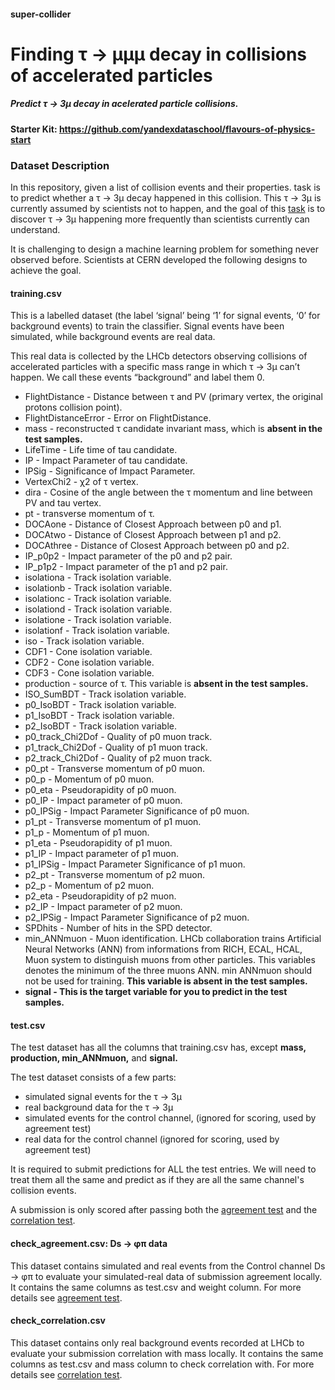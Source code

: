 #### **super-collider**

# **Finding τ → μμμ decay in collisions of accelerated particles**

##### Predict τ → 3μ decay in acelerated particle collisions.

#### **Starter Kit**: https://github.com/yandexdataschool/flavours-of-physics-start

### **Dataset Description**

In this repository, given a list of collision events and their properties. task is to predict whether a τ → 3μ decay happened in this collision. This τ → 3μ is currently assumed by scientists not to happen, and the goal of this [task](https://www.kaggle.com/competitions/flavours-of-physics-kernels-only/overview) is to discover τ → 3μ happening more frequently than scientists currently can understand.

It is challenging to design a machine learning problem for something never observed before. Scientists at CERN developed the following designs to achieve the goal.

#### **training.csv**

This is a labelled dataset (the label ‘signal’ being ‘1’ for signal events, ‘0’ for background events) to train the classifier. Signal events have been simulated, while background events are real data.

This real data is collected by the LHCb detectors observing collisions of accelerated particles with a specific mass range in which τ → 3μ can’t happen. We call these events “background” and label them 0.
- FlightDistance - Distance between τ and PV (primary vertex, the original protons collision point).
- FlightDistanceError - Error on FlightDistance.
- mass - reconstructed τ candidate invariant mass, which is **absent in the test samples.**
- LifeTime - Life time of tau candidate.
- IP - Impact Parameter of tau candidate.
- IPSig - Significance of Impact Parameter.
- VertexChi2 - χ2 of τ vertex.
- dira - Cosine of the angle between the τ momentum and line between PV and tau vertex. 
- pt - transverse momentum of τ.
- DOCAone - Distance of Closest Approach between p0 and p1.
- DOCAtwo - Distance of Closest Approach between p1 and p2.
- DOCAthree - Distance of Closest Approach between p0 and p2.
- IP_p0p2 - Impact parameter of the p0 and p2 pair.
- IP_p1p2 - Impact parameter of the p1 and p2 pair.
- isolationa - Track isolation variable.
- isolationb - Track isolation variable.
- isolationc - Track isolation variable.
- isolationd - Track isolation variable.
- isolatione - Track isolation variable.
- isolationf - Track isolation variable.
- iso - Track isolation variable.
- CDF1 - Cone isolation variable.
- CDF2 - Cone isolation variable.
- CDF3 - Cone isolation variable.
- production - source of τ. This variable is **absent in the test samples.**
- ISO_SumBDT - Track isolation variable.
- p0_IsoBDT - Track isolation variable.
- p1_IsoBDT - Track isolation variable.
- p2_IsoBDT - Track isolation variable.
- p0_track_Chi2Dof - Quality of p0 muon track.
- p1_track_Chi2Dof - Quality of p1 muon track.
- p2_track_Chi2Dof - Quality of p2 muon track.
- p0_pt - Transverse momentum of p0 muon.
- p0_p - Momentum of p0 muon.
- p0_eta - Pseudorapidity of p0 muon.
- p0_IP - Impact parameter of p0 muon.
- p0_IPSig - Impact Parameter Significance of p0 muon.
- p1_pt - Transverse momentum of p1 muon.
- p1_p - Momentum of p1 muon.
- p1_eta - Pseudorapidity of p1 muon.
- p1_IP - Impact parameter of p1 muon.
- p1_IPSig - Impact Parameter Significance of p1 muon.
- p2_pt - Transverse momentum of p2 muon.
- p2_p - Momentum of p2 muon.
- p2_eta - Pseudorapidity of p2 muon.
- p2_IP - Impact parameter of p2 muon.
- p2_IPSig - Impact Parameter Significance of p2 muon.
- SPDhits - Number of hits in the SPD detector.
- min_ANNmuon - Muon identification. LHCb collaboration trains Artificial Neural Networks (ANN) from informations from RICH, ECAL, HCAL, Muon system to distinguish muons from other particles. This variables denotes the minimum of the three muons ANN. min ANNmuon should not be used for training. **This variable is absent in the test samples.**
- **signal - This is the target variable for you to predict in the test samples.**

#### **test.csv**

The test dataset has all the columns that training.csv has, except **mass, production, min_ANNmuon,** and **signal.** 

The test dataset consists of a few parts:
- simulated signal events for the τ → 3μ
- real background data for the τ → 3μ
- simulated events for the control channel, (ignored for scoring, used by agreement test)
- real data for the control channel (ignored for scoring, used by agreement test)

It is required to submit predictions for ALL the test entries. We will need to treat them all the same and predict as if they are all the same channel's collision events. 

A submission is only scored after passing both the [agreement test](https://www.kaggle.com/c/flavours-of-physics/details/agreement-test) and the [correlation test](https://www.kaggle.com/c/flavours-of-physics/details/correlation-test).

#### **check_agreement.csv: Ds → φπ data**

This dataset contains simulated and real events from the Control channel Ds → φπ to evaluate your simulated-real data of submission agreement locally. It contains the same columns as test.csv and weight column. For more details see [agreement test](https://www.kaggle.com/c/flavours-of-physics/details/agreement-test).

#### **check_correlation.csv**

This dataset contains only real background events recorded at LHCb to evaluate your submission correlation with mass locally. It contains the same columns as test.csv and mass column to check correlation with. For more details see [correlation test](https://www.kaggle.com/c/flavours-of-physics/details/correlation-test).
